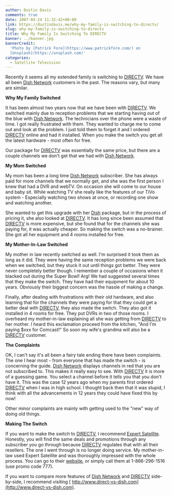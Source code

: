 ```yaml
---
author: Dustin Davis
comments: true
date: 2007-04-24 11:32:42+00:00
link: https://dustindavis.me/why-my-family-is-switching-to-directv/
slug: why-my-family-is-switching-to-directv
title: Why My Family Is Switching To DIRECTV
banner: ../banner.jpg
bannerCredit:
  'Photo by [Patrick Fore](https://www.patrickfore.com/) on
  [Unsplash](https://unsplash.com)'
categories:
  - Satellite Television
---
```


Recently it seems all my extended family is switching to
[DIRECTV](http://direct-vs-dish.com/directv/). We have all been
[Dish Network](http://direct-vs-dish.com/dish-network/) customers in the past.
The reasons vary, but many are similar.

**Why My Family Switched**

It has been almost two years now that we have been with
[DIRECTV](http://direct-vs-dish.com/directv/). We switched mainly due to
reception problems that we starting having out of the blue with
[Dish Network](http://direct-vs-dish.com/dish-network/). The technicians over
the phone were a waste of time. I got really frustrated with them. They wanted
to charge me to come out and look at the problem. I just told them to forget it
and I ordered [ DIRECTV](http://direct-vs-dish.com/directv/) online and had it
installed. When you make the switch you get all the latest hardware - most often
for free.

Our package for [ DIRECTV](http://direct-vs-dish.com/directv/) was essentially
the same price, but there are a couple channels we don't get that we had with
[ Dish Network](http://direct-vs-dish.com/dish-network/).

**My Mom Switched**

My mom has been a long time
[ Dish Network](http://direct-vs-dish.com/dish-network/) subscriber. She has
always paid for more channels that we normally get, and she was the first person
I knew that had a DVR and webTV. On occasion she will come to our house and baby
sit. While watching TV she really like the features of our TiVo system -
Especially watching two shows at once, or recording one show and watching
another.

She wanted to get this upgrade with her
[Dish](http://direct-vs-dish.com/dish-network/) package, but in the process of
pricing it, she also looked at [DIRECTV](http://direct-vs-dish.com/directv/). It
has long since been assumed that [DIRECTV](http://direct-vs-dish.com/directv/)
is more expensive, but she found that for the channels she was paying for, it
was actually cheaper. So making the switch was a no-brainer. She got all her
equipment and 4 rooms installed for free.

**My Mother-In-Law Switched**

My mother in law recently switched as well. I'm surprised it took them as long
as it did. They were having the same reception problems we were back when we
switched, but they stuck it out until things got better. They were never
completely better though. I remember a couple of occasions when it blacked out
during the Super Bowl! Arg! We had suggested several times that they make the
switch. They have had their equipment for about 10 years. Obviously their
biggest concern was the hassle of making a change.

Finally, after dealing with frustrations with their old hardware, and also
learning that for the channels they were paying for that they could get a better
deal with [DIRECTV](http://direct-vs-dish.com/directv/), they also made the
switch. They also got it installed in 4 rooms for free. They put DVRs in two of
those rooms. I overheard my mother-in-law explaining all she was getting from
[DIRECTV](http://direct-vs-dish.com/directv/) to her mother. I heard this
exclamation proceed from the kitchen, "And I'm paying \$xxx for Comcast!" So
soon my wife's grandma will also be a
[DIRECTV](http://direct-vs-dish.com/directv/) customer.

**The Complaints**

OK, I can't say it's all been a fairy tale ending there have been complaints.
The one I hear most - from everyone that has made the switch - is concerning the
guide. [Dish Network](http://direct-vs-dish.com/dish-network/) displays channels
in red that you are not subscribed to. This makes it really easy to see. With
[DIRECTV](http://direct-vs-dish.com/directv/) it is more of a guessing game. You
select a channel before it tells you that you don't have it. This was the case
12 years ago when my parents first ordered
[DIRECTV](http://direct-vs-dish.com/directv/) when I was in high school. I
thought back then that it was stupid, I think with all the advancements in 12
years they could have fixed this by now!

Other minor complaints are mainly with getting used to the "new" way of doing
old things.

**Making The Switch**

If you want to make the switch to [DIRECTV](http://direct-vs-dish.com/directv/),
I recommend [Expert Satellite](http://direct-vs-dish.com/directv/). Honestly,
you will find the same deals and promotions through any subscriber you go
through because [DIRECTV](http://direct-vs-dish.com/directv/) regulates that
with all their resellers. The one I went through is no longer doing service. My
mother-in-law used Expert Satellite and was thoroughly impressed with the whole
process. You can go to their [ website](http://direct-vs-dish.com/directv/), or
simply call them at 1-866-296-1516 (use promo code 777).

If you want to compare more features of
[Dish Network](http://direct-vs-dish.com/dish-network/) and
[DIRECTV](http://direct-vs-dish.com/directv/) side-by-side, I recommend visiting
[ http://www.direct-vs-dish.com](http://www.direct-vs-dish.com).
